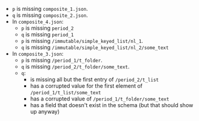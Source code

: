 * `p` is missing `composite_1.json`.
* `q` is missing `composite_2.json`.
* In `composite_4.json`:
  * `p` is missing `period_2`
  * `q` is missing `period_1`
  * `p` is missing `/immutable/simple_keyed_list/nl_1`.
  * `q` is missing `/immutable/simple_keyed_list/nl_2/some_text`
* In `composite_3.json`:
  * `p` is missing `/period_1/t_folder`.
  * `q` is missing `/period_2/t_folder/some_text`.
  * `q`:
    * is missing all but the first entry of `/period_2/t_list`
    * has a corrupted value for the first element of `/period_1/t_list/some_text`
    * has a corrupted value of `/period_1/t_folder/some_text`
    * has a field that doesn't exist in the schema (but that should show up anyway)
